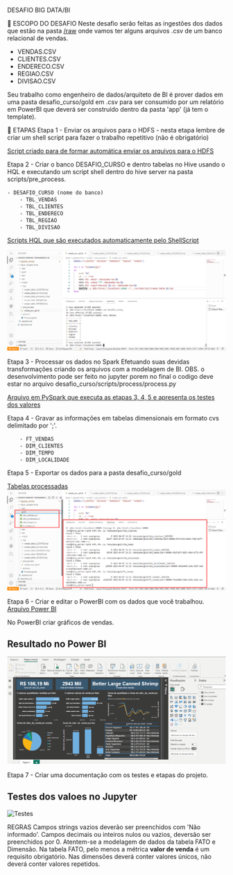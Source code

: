 DESAFIO BIG DATA/BI

📌 ESCOPO DO DESAFIO
Neste desafio serão feitas as ingestões dos dados que estão na pasta [/raw](https://github.com/luispaulobrito/Desafio-Minsait-Treinamento-BI/tree/main/input/projeto-hive/raw) onde vamos ter alguns arquivos .csv de um banco relacional de vendas.

 - VENDAS.CSV
 - CLIENTES.CSV
 - ENDERECO.CSV
 - REGIAO.CSV
 - DIVISAO.CSV

Seu trabalho como engenheiro de dados/arquiteto de BI é prover dados em uma pasta desafio_curso/gold em .csv para ser consumido por um relatório em PowerBI que deverá ser construído dentro da pasta 'app' (já tem o template).

📑 ETAPAS
Etapa 1 - Enviar os arquivos para o HDFS
    - nesta etapa lembre de criar um shell script para fazer o trabalho repetitivo (não é obrigatório)
    
[Script criado para de formar automática enviar os arquivos para o HDFS](https://github.com/luispaulobrito/Desafio-Minsait-Treinamento-BI/blob/main/input/projeto-hive/scripts/pre_process/create_env_all.sh)
    

Etapa 2 - Criar o banco DESAFIO_CURSO e dentro tabelas no Hive usando o HQL e executando um script shell dentro do hive server na pasta scripts/pre_process.

    - DESAFIO_CURSO (nome do banco)
        - TBL_VENDAS
        - TBL_CLIENTES
        - TBL_ENDERECO
        - TBL_REGIAO
        - TBL_DIVISAO
        
[Scripts HQL que são executados automaticamente pelo ShellScript](https://github.com/luispaulobrito/Desafio-Minsait-Treinamento-BI/tree/main/input/projeto-hive/scripts/hql)

<img src="https://github.com/luispaulobrito/Desafio-Minsait-Treinamento-BI/blob/main/assets/Screenshot_1.png" width="1000px"> 
</div>

Etapa 3 - Processar os dados no Spark Efetuando suas devidas transformações criando os arquivos com a modelagem de BI.
OBS. o desenvolvimento pode ser feito no jupyter porem no final o codigo deve estar no arquivo desafio_curso/scripts/process/process.py

[Arquivo em PySpark que executa as etapas 3, 4, 5 e apresenta os testes dos valores](https://github.com/luispaulobrito/Desafio-Minsait-Treinamento-BI/blob/main/input/projeto-hive/scripts/process/Process.ipynb)

Etapa 4 - Gravar as informações em tabelas dimensionais em formato cvs delimitado por ';'.

        - FT_VENDAS
        - DIM_CLIENTES
        - DIM_TEMPO
        - DIM_LOCALIDADE
        
Etapa 5 - Exportar os dados para a pasta desafio_curso/gold

[Tabelas processadas](https://github.com/luispaulobrito/Desafio-Minsait-Treinamento-BI/tree/main/input/projeto-hive/gold)        
<img src="https://github.com/luispaulobrito/Desafio-Minsait-Treinamento-BI/blob/main/assets/Screenshot_3.png" width="1000px"> 
</div>

Etapa 6 - Criar e editar o PowerBI com os dados que você trabalhou.
[Arquivo Power BI](https://github.com/luispaulobrito/Desafio-Minsait-Treinamento-BI/tree/main/input/projeto-hive/gold) 

No PowerBI criar gráficos de vendas.
## Resultado no Power BI
![Resultado](https://github.com/luispaulobrito/Desafio-Minsait-Treinamento-BI/blob/main/assets/powerbi.gif)

Etapa 7 - Criar uma documentação com os testes e etapas do projeto.
## Testes dos valoes no Jupyter
![Testes](https://github.com/luispaulobrito/Desafio-Minsait-Treinamento-BI/blob/main/assets/jupyter.gif)

REGRAS
Campos strings vazios deverão ser preenchidos com 'Não informado'.
Campos decimais ou inteiros nulos ou vazios, deversão ser preenchidos por 0.
Atentem-se a modelagem de dados da tabela FATO e Dimensão.
Na tabela FATO, pelo menos a métrica <b>valor de venda</b> é um requisito obrigatório.
Nas dimensões deverá conter valores únicos, não deverá conter valores repetidos.
